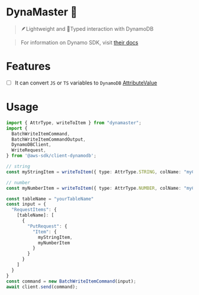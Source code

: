 # DynaMaster 🧨

> 🪶Lightweight and 🔐Typed interaction with DynamoDB

> For information on Dynamo SDK, visit [their docs](https://docs.aws.amazon.com/AWSJavaScriptSDK/v3/latest/client/dynamodb/)

# Features

- [ ] It can convert `JS` or `TS` variables to `DynamoDB` [AttributeValue](https://docs.aws.amazon.com/amazondynamodb/latest/APIReference/API_AttributeValue.html)

# Usage

```ts
import { AttrType, writeToItem } from "dynamaster";
import {
  BatchWriteItemCommand,
  BatchWriteItemCommandOutput,
  DynamoDBClient,
  WriteRequest,
} from '@aws-sdk/client-dynamodb';

// string
const myStringItem = writeToItem({ type: AttrType.STRING, colName: "myColumnName", value: "payload" })

// number
const myNumberItem = writeToItem({ type: AttrType.NUMBER, colName: "myColumnName", value: 123 })

const tableName = "yourTableName"
const input = {
  "RequestItems": {
    [tableName]: [
      {
        "PutRequest": {
          "Item": {
            myStringItem,
            myNumberItem
          }
        }
      }
    ]
  }
}
const command = new BatchWriteItemCommand(input);
await client.send(command);
```